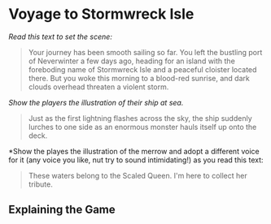 # Voyage to Stormwreck Isle

*Read this text to set the scene:*

> Your journey has been smooth sailing so far. You left the bustling port of Neverwinter a few days ago, heading for an island with the foreboding name of Stormwreck Isle and a peaceful cloister located there. But you woke this morning to a blood-red sunrise, and dark clouds overhead threaten a violent storm.

*Show the players the illustration of their ship at sea.*

> Just as the first lightning flashes across the sky, the ship suddenly lurches to one side as an enormous monster hauls itself up onto the deck.

*Show the playes the illustration of the merrow and adopt a different voice for it (any voice you like, nut try to sound intimidating!) as you read this text:

> These waters belong to the Scaled Queen. I'm here to collect her tribute.

## Explaining the Game

